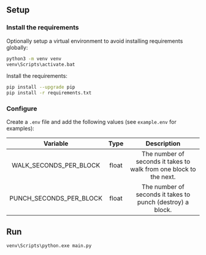 ## Setup

### Install the requirements

Optionally setup a virtual environment to avoid installing requirements globally:

```sh
python3 -m venv venv
venv\Scripts\activate.bat
```

Install the requirements:

```sh
pip install --upgrade pip
pip install -r requirements.txt
```

### Configure

Create a `.env` file and add the following values (see `example.env` for examples):

| Variable | Type | Description |
| :-: | :-: | :-: |
| WALK\_SECONDS\_PER\_BLOCK | float | The number of seconds it takes to walk from one block to the next. |
| PUNCH\_SECONDS\_PER\_BLOCK | float | The number of seconds it takes to punch (destroy) a block. |

## Run

```
venv\Scripts\python.exe main.py
```
